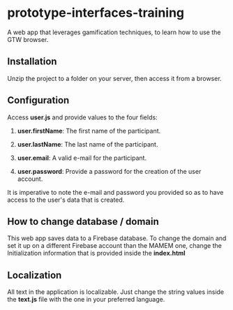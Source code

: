 # prototype-interfaces-training
A web app that leverages gamification techniques, to learn how to use the GTW browser.

## Installation
Unzip the project to a folder on your server, then access it from a browser.

## Configuration
Access **user.js** and provide values to the four fields:

1. **user.firstName**: The first name of the participant.

2. **user.lastName**: The last name of the participant.

3. **user.email**: A valid e-mail for the participant.
 
4. **user.password**: Provide a password for the creation of the user account.
  

It is imperative to note the e-mail and password you provided so as to have access to the user's data that is created.

## How to change database / domain
This web app saves data to a Firebase database. To change the domain and set it up on a different Firebase account than the MAMEM one,
 change the Initialization information that is provided inside the **index.html**
  
## Localization
All text in the application is localizable. Just change the string values inside the **text.js** file with the one
in your preferred language.